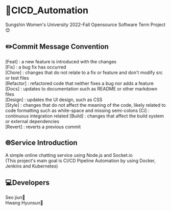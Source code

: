 # 🐋CICD_Automation

Sungshin Women's University 2022-Fall Opensource Software Term Project😊


## ✏️Commit Message Convention
[Feat] : a new feature is introduced with the changes  
[Fix] : a bug fix has occurred  
[Chore] : changes that do not relate to a fix or feature and don't modify src or test files  
[Refactor] : refactored code that neither fixes a bug nor adds a feature  
[Docs] : updates to documentation such as README or other markdown files  
[Design] : updates the UI design, such as CSS  
[Style] : changes that do not affect the meaning of the code, likely related to code formatting such as white-space and missing semi-colons 
[Ci] : continuous integration related 
[Build] : changes that affect the build system or external dependencies  
[Revert] : reverts a previous commit  


## 🌐Service Introduction
A simple online chatting service using Node.js and Socket.io  
(This project's main goal is CI/CD Pipeline Automation by using Docker, Jenkins and Kubernetes)


## 💻Developers
Seo jiun🚀  
Hwang Hyunsun🚀
